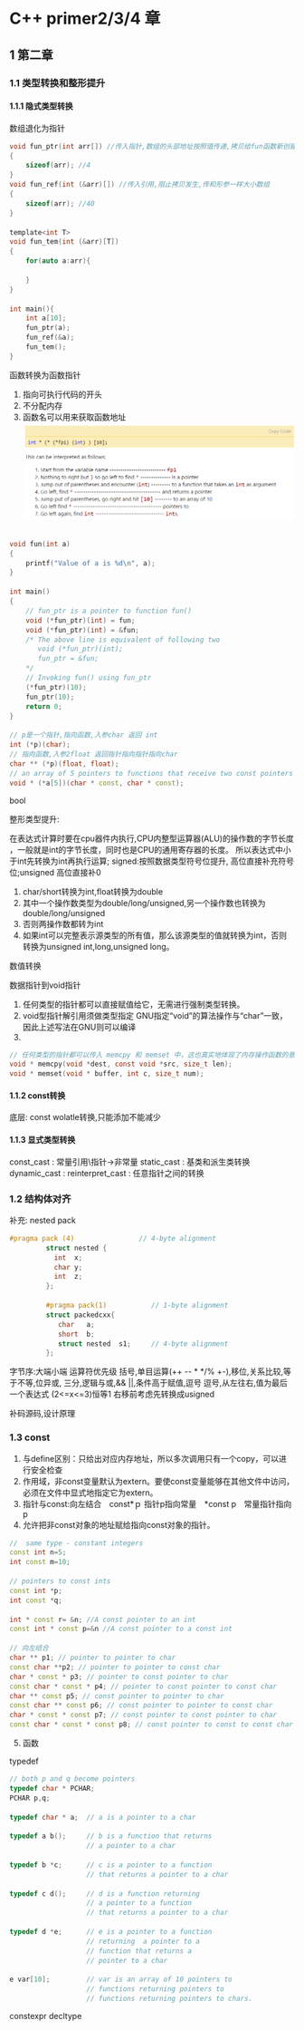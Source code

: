 # C++ primer2/3/4 章
## 1 第二章
### 1.1 类型转换和整形提升

#### 1.1.1 隐式类型转换
数组退化为指针
~~~c
void fun_ptr(int arr[]) //传入指针,数组的头部地址按照值传递,拷贝给fun函数新创建的指针变量;
{
    sizeof(arr); //4
}
void fun_ref(int (&arr)[]) //传入引用,阻止拷贝发生,传和形参一样大小数组
{
    sizeof(arr); //40
}

template<int T>
void fun_tem(int (&arr)[T])
{
    for(auto a:arr){

    }
}

int main(){
    int a[10];
    fun_ptr(a);
    fun_ref(&a);
    fun_tem();
}

~~~
函数转换为函数指针
1) 指向可执行代码的开头
2) 不分配内存
3) 函数名可以用来获取函数地址
![图 1](../images/1f3fa6ba3122e43e0dcfea7d990aede40be813fed43902aff9ece91c1374db3f.png)  

~~~c++

void fun(int a)
{
    printf("Value of a is %d\n", a);
}
  
int main()
{
    // fun_ptr is a pointer to function fun() 
    void (*fun_ptr)(int) = fun; 
    void (*fun_ptr)(int) = &fun;
    /* The above line is equivalent of following two
       void (*fun_ptr)(int);
       fun_ptr = &fun; 
    */
    // Invoking fun() using fun_ptr
    (*fun_ptr)(10);
    fun_ptr(10);  
    return 0;
}

// p是一个指针,指向函数,入参char 返回 int
int (*p)(char);
// 指向函数,入参2float 返回指针指向指针指向char
char ** (*p)(float, float);
// an array of 5 pointers to functions that receive two const pointers to chars and return a void pointer
void * (*a[5])(char * const, char * const);
~~~
bool

整形类型提升: 

在表达式计算时要在cpu器件内执行,CPU内整型运算器(ALU)的操作数的字节长度 ，一般就是int的字节长度，同时也是CPU的通用寄存器的长度。
所以表达式中小于int先转换为int再执行运算;
signed:按照数据类型符号位提升, 高位直接补充符号位;unsigned 高位直接补0
1) char/short转换为int,float转换为double 
2) 其中一个操作数类型为double/long/unsigned,另一个操作数也转换为double/long/unsigned
3) 否则两操作数都转为int
4) 如果int可以完整表示源类型的所有值，那么该源类型的值就转换为int，否则转换为unsigned int,long,unsigned long。

数值转换

数据指针到void指针

1) 任何类型的指针都可以直接赋值给它，无需进行强制类型转换。
2) void型指针解引用须做类型指定 GNU指定“void”的算法操作与“char”一致，因此上述写法在GNU则可以编译
3) 
~~~c
// 任何类型的指针都可以传入 memcpy 和 memset 中，这也真实地体现了内存操作函数的意义
void * memcpy(void *dest, const void *src, size_t len);
void * memset(void * buffer, int c, size_t num);
~~~ 

#### 1.1.2 const转换
底层: const wolatle转换,只能添加不能减少

#### 1.1.3 显式类型转换
const_cast : 常量引用\指针->非常量
static_cast : 基类和派生类转换
dynamic_cast : 
reinterpret_cast : 任意指针之间的转换



### 1.2 结构体对齐
补充: nested pack
~~~c++
#pragma pack (4)                // 4-byte alignment
         struct nested {
           int  x;
           char y;
           int  z;
         };

         #pragma pack(1)           // 1-byte alignment
         struct packedcxx{
            char   a;
            short  b;
            struct nested  s1;     // 4-byte alignment
         };
~~~


字节序:大端小端
运算符优先级
括号,单目运算(++ -- * */% +-),移位,关系比较,等于不等,位异或, 三分,逻辑与或,&& ||,条件高于赋值,逗号
逗号,从左往右,值为最后一个表达式
(2<=x<=3)恒等1
右移前考虑先转换成usigned

补码源码,设计原理

### 1.3 const
1) 与define区别：只给出对应内存地址，所以多次调用只有一个copy，可以进行安全检查
2) 作用域，非const变量默认为extern。要使const变量能够在其他文件中访问，必须在文件中显式地指定它为extern。
3) 指针与const:向左结合　const*ｐ 指针p指向常量　*const p　常量指针指向p
4) 允许把非const对象的地址赋给指向const对象的指针。
~~~c++
//  same type - constant integers
const int n=5;
int const m=10;

// pointers to const ints
const int *p; 
int const *q;

int * const r= &n; //A const pointer to an int
const int * const p=&n //A const pointer to a const int

// 向左结合
char ** p1; // pointer to pointer to char
const char **p2; // pointer to pointer to const char
char * const * p3; // pointer to const pointer to char
const char * const * p4; // pointer to const pointer to const char
char ** const p5; // const pointer to pointer to char
const char ** const p6; // const pointer to pointer to const char
char * const * const p7; // const pointer to const pointer to char
const char * const * const p8; // const pointer to const to const char
~~~
5) 函数


typedef
~~~c++
// both p and q become pointers
typedef char * PCHAR;
PCHAR p,q;

typedef char * a;  // a is a pointer to a char

typedef a b();     // b is a function that returns
                   // a pointer to a char

typedef b *c;      // c is a pointer to a function
                   // that returns a pointer to a char

typedef c d();     // d is a function returning
                   // a pointer to a function
                   // that returns a pointer to a char

typedef d *e;      // e is a pointer to a function 
                   // returning  a pointer to a 
                   // function that returns a 
                   // pointer to a char

e var[10];         // var is an array of 10 pointers to 
                   // functions returning pointers to 
                   // functions returning pointers to chars.
~~~


constexpr
decltype